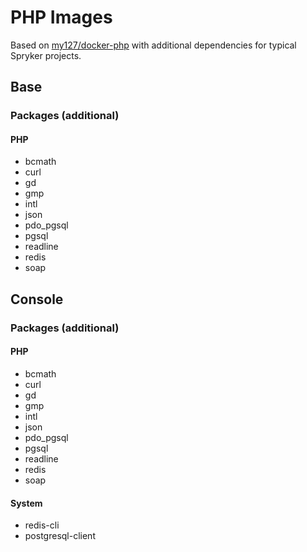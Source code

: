 # PHP Images
Based on [my127/docker-php](https://github.com/my127/docker-php) with additional dependencies for typical Spryker projects.
## Base
### Packages (additional)
#### PHP
* bcmath
* curl
* gd
* gmp
* intl
* json
* pdo_pgsql
* pgsql
* readline
* redis
* soap
## Console
### Packages (additional)
#### PHP
* bcmath
* curl
* gd
* gmp
* intl
* json
* pdo_pgsql
* pgsql
* readline
* redis
* soap
#### System
* redis-cli
* postgresql-client
